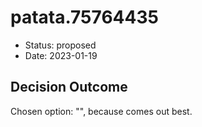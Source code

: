 # patata.75764435

* Status: proposed
* Date: 2023-01-19

## Decision Outcome

Chosen option: "", because comes out best.
